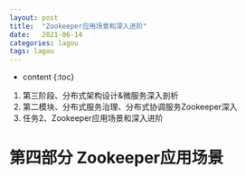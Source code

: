 ```yaml
---
layout: post
title:  "Zookeeper应用场景和深入进阶"
date:   2021-06-14
categories: lagou
tags: lagou
---
```


* content
{:toc}


1. 第三阶段、分布式架构设计&微服务深入剖析
2. 第二模块、分布式服务治理、分布式协调服务Zookeeper深入
3. 任务2、Zookeeper应用场景和深入进阶
  





 
 
# 第四部分 Zookeeper应⽤场景